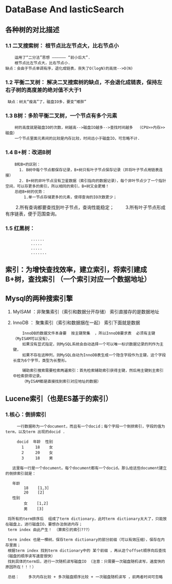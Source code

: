 # DataBase And lasticSearch
## 各种树的对比描述
### 1.1 二叉搜索树：   根节点比左节点大，比右节点小
        运用了“二分法”思想 —————— “前小后大”.
        根节点比左节点大，比右节点小.
    缺点：会由于节点单调有序，退化成链表，丧失了O(logN)的高效-->O(N)
    
### 1.2 平衡二叉树：   解决二叉搜索树的缺点，不会退化成链表，保持左右子树的高度差的绝对值不大于1
     缺点：树太“瘦高”了，磁盘IO多，要变“矮胖”
     
### 1.3 B树：多阶平衡二叉树，一个节点有多个元素
        树的高度就是磁盘IO的次数，树越高-->磁盘IO越多-->查找时间越多  （CPU>>内存>>磁盘）
        一个节点里面元素间的比较是内存比较，时间远小于磁盘IO，可忽略不计.
        
### 1.4 B+树：改进B树
        B和B+的区别：
          1. B树中每个节点都保存记录，B+树只有叶子节点保存记录（并将叶子节点用链表连接）
          2. B+树的非叶节点没有卫星数据（索引指向的数据记录），每个非叶节点少了一个指针空间，可以存更多的索引，所以相同的索引，B+树又会更矮！
        总结B+树的优势：
            1.单一节点存储更多的元素，使得查询的IO次数更少； 
　　        2.所有查询都要查找到叶子节点，查询性能稳定； 
　　        3.所有叶子节点形成有序链表，便于范围查询。
         
### 1.5 红黑树：
               ......
               .....
               ..... 
               .......
               
               

## 索引：为增快查找效率，建立索引，将索引建成B+树，查找索引 （一个索引对应一个数据地址）
## Mysql的两种搜索引擎
  1. MyISAM  ：非聚集索引（索引和数据分开存储）  索引直接存的是数据地址
  2. InnoDB ： 聚集索引（索引和数据捆在一起）   索引下面就是数据
  
             InnoDB的数据文件本身要  按主键聚集  ，所以InnoDB要求表  必须有主键 （MyISAM可以没有），
             如果没有显式指定，则MySQL系统会自动选择一个可以唯一标识数据记录的列作为主键，
             如果不存在这种列，则MySQL自动为InnoDB表生成一个隐含字段作为主键，这个字段长度为6个字节，类型为长整形。
             
             辅助索引搜索需要检索两遍索引：首先检索辅助索引获得主键，然后用主键到主索引中检索获得记录。
             （MyISAM都是直接找到索引对应地址的数据）
             
  ##  Lucene索引（也是ES基于的索引）
  ### 1.核心：倒排索引
         一行数据称为一个document，而且有一个docid；每个字段一个倒排索引，字段的值为term，以及term 出现的docid .
         
         docid  年龄  性别
           1     18    女
           2     20    女
           3     18    男

       这里每一行是一个document。每个document都有一个docid。那么给这些document建立的倒排索引就是：

       年龄
            18    [1,3]
            20    [2]
       性别 
            女    [1,2]
            男    [3]
         
     将所有的term排序后  组成了term dictionary，此时term dictionary太大了，只能放在磁盘上，进行磁盘IO，要想办法倒进内存；
     term index 由此产生！ （算索引的索引???）  
     
     term index 也是一棵树，保存term dictionary的部分前缀（可以有效压缩），保存在内存里面；
     根据term index 找到term dictionary中的 某个前缀 ，再从这个offset顺序向后查找（磁盘的顺序读写速度很快）
     找到具体的term后，进行一次随机读写磁盘IO （注意：只需要一次磁盘随机读写，速度快的原因所在！！！）
     
     总结：    多次内存比较 + 多次磁盘顺序比较 + 一次磁盘随机读写 ，前两者时间可忽略
